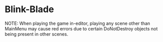 # Blink-Blade

NOTE: When playing the game in-editor, playing any scene other than MainMenu may cause red errors due to certain DoNotDestroy objects not being present in other scenes.